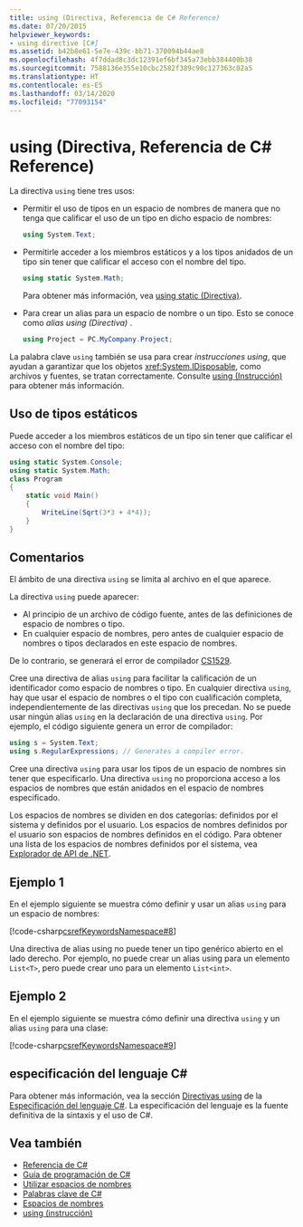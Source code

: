 ```yaml
---
title: using (Directiva, Referencia de C# Reference)
ms.date: 07/20/2015
helpviewer_keywords:
- using directive [C#]
ms.assetid: b42b8e61-5e7e-439c-bb71-370094b44ae8
ms.openlocfilehash: 4f7ddad8c3dc12391ef6bf345a73ebb384400b38
ms.sourcegitcommit: 7588136e355e10cbc2582f389c90c127363c02a5
ms.translationtype: HT
ms.contentlocale: es-ES
ms.lasthandoff: 03/14/2020
ms.locfileid: "77093154"
---
```

# <a name="using-directive-c-reference"></a>using (Directiva, Referencia de C# Reference)

La directiva `using` tiene tres usos:

- Permitir el uso de tipos en un espacio de nombres de manera que no tenga que calificar el uso de un tipo en dicho espacio de nombres:

    ```csharp
    using System.Text;
    ```

- Permitirle acceder a los miembros estáticos y a los tipos anidados de un tipo sin tener que calificar el acceso con el nombre del tipo.

    ```csharp
    using static System.Math;
    ```

    Para obtener más información, vea [using static (Directiva)](using-static.md).

- Para crear un alias para un espacio de nombre o un tipo. Esto se conoce como *alias using (Directiva)* .

    ```csharp
    using Project = PC.MyCompany.Project;
    ```

La palabra clave `using` también se usa para crear *instrucciones using*, que ayudan a garantizar que los objetos <xref:System.IDisposable>, como archivos y fuentes, se tratan correctamente. Consulte [using (Instrucción)](using-statement.md) para obtener más información.

## <a name="using-static-type"></a>Uso de tipos estáticos

Puede acceder a los miembros estáticos de un tipo sin tener que calificar el acceso con el nombre del tipo:

```csharp
using static System.Console;
using static System.Math;
class Program
{
    static void Main()
    {
        WriteLine(Sqrt(3*3 + 4*4));
    }
}
```

## <a name="remarks"></a>Comentarios

El ámbito de una directiva `using` se limita al archivo en el que aparece.

La directiva `using` puede aparecer:

- Al principio de un archivo de código fuente, antes de las definiciones de espacio de nombres o tipo.
- En cualquier espacio de nombres, pero antes de cualquier espacio de nombres o tipos declarados en este espacio de nombres.

De lo contrario, se generará el error de compilador [CS1529](../../misc/cs1529.md).

Cree una directiva de alias `using` para facilitar la calificación de un identificador como espacio de nombres o tipo. En cualquier directiva `using`, hay que usar el espacio de nombres o el tipo con cualificación completa, independientemente de las directivas `using` que los precedan. No se puede usar ningún alias `using` en la declaración de una directiva `using`. Por ejemplo, el código siguiente genera un error de compilador:

```csharp
using s = System.Text;
using s.RegularExpressions; // Generates a compiler error.
```

Cree una directiva `using` para usar los tipos de un espacio de nombres sin tener que especificarlo. Una directiva `using` no proporciona acceso a los espacios de nombres que están anidados en el espacio de nombres especificado.

Los espacios de nombres se dividen en dos categorías: definidos por el sistema y definidos por el usuario. Los espacios de nombres definidos por el usuario son espacios de nombres definidos en el código. Para obtener una lista de los espacios de nombres definidos por el sistema, vea [Explorador de API de .NET](../../../../api/index.md).

## <a name="example-1"></a>Ejemplo 1

En el ejemplo siguiente se muestra cómo definir y usar un alias `using` para un espacio de nombres:

[!code-csharp[csrefKeywordsNamespace#8](~/samples/snippets/csharp/VS_Snippets_VBCSharp/csrefKeywordsNamespace/CS/csrefKeywordsNamespace2.cs#8)]

Una directiva de alias using no puede tener un tipo genérico abierto en el lado derecho. Por ejemplo, no puede crear un alias using para un elemento `List<T>`, pero puede crear uno para un elemento `List<int>`.

## <a name="example-2"></a>Ejemplo 2

En el ejemplo siguiente se muestra cómo definir una directiva `using` y un alias `using` para una clase:

[!code-csharp[csrefKeywordsNamespace#9](~/samples/snippets/csharp/VS_Snippets_VBCSharp/csrefKeywordsNamespace/CS/csrefKeywordsNamespace2.cs#9)]

## <a name="c-language-specification"></a>especificación del lenguaje C#

Para obtener más información, vea la sección [Directivas using](~/_csharplang/spec/namespaces.md#using-directives) de la [Especificación del lenguaje C#](/dotnet/csharp/language-reference/language-specification/introduction). La especificación del lenguaje es la fuente definitiva de la sintaxis y el uso de C#.

## <a name="see-also"></a>Vea también

- [Referencia de C#](../index.md)
- [Guía de programación de C#](../../programming-guide/index.md)
- [Utilizar espacios de nombres](../../programming-guide/namespaces/using-namespaces.md)
- [Palabras clave de C#](index.md)
- [Espacios de nombres](../../programming-guide/namespaces/index.md)
- [using (instrucción)](using-statement.md)
